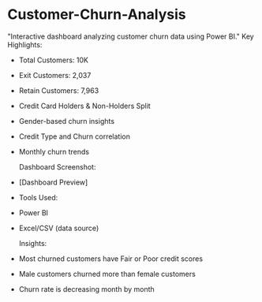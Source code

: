 # Customer-Churn-Analysis
"Interactive dashboard analyzing customer churn data using Power BI."
Key Highlights:
- Total Customers: 10K
- Exit Customers: 2,037
- Retain Customers: 7,963
- Credit Card Holders & Non-Holders Split
- Gender-based churn insights
- Credit Type and Churn correlation
- Monthly churn trends

  Dashboard Screenshot:
- [Dashboard Preview]

- Tools Used:
- Power BI
- Excel/CSV (data source)

  Insights:
- Most churned customers have Fair or Poor credit scores
- Male customers churned more than female customers
- Churn rate is decreasing month by month
